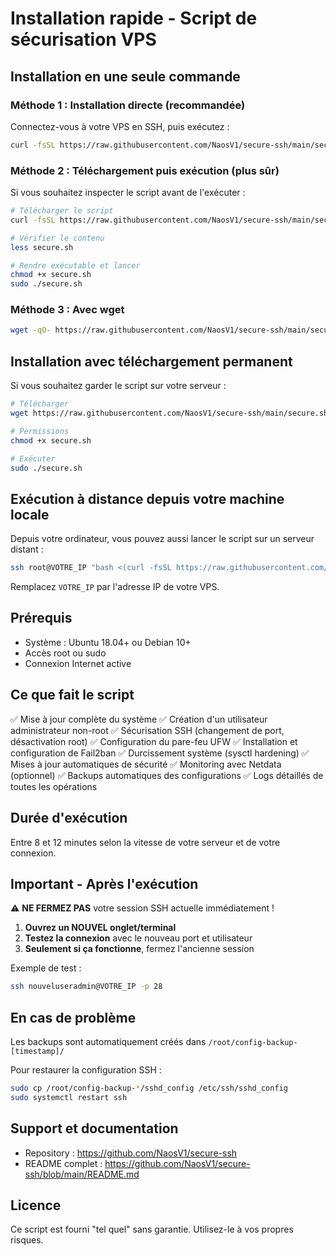 # Installation rapide - Script de sécurisation VPS

## Installation en une seule commande

### Méthode 1 : Installation directe (recommandée)

Connectez-vous à votre VPS en SSH, puis exécutez :

```bash
curl -fsSL https://raw.githubusercontent.com/NaosV1/secure-ssh/main/secure.sh | sudo bash
```

### Méthode 2 : Téléchargement puis exécution (plus sûr)

Si vous souhaitez inspecter le script avant de l'exécuter :

```bash
# Télécharger le script
curl -fsSL https://raw.githubusercontent.com/NaosV1/secure-ssh/main/secure.sh -o secure.sh

# Vérifier le contenu
less secure.sh

# Rendre exécutable et lancer
chmod +x secure.sh
sudo ./secure.sh
```

### Méthode 3 : Avec wget

```bash
wget -qO- https://raw.githubusercontent.com/NaosV1/secure-ssh/main/secure.sh | sudo bash
```

## Installation avec téléchargement permanent

Si vous souhaitez garder le script sur votre serveur :

```bash
# Télécharger
wget https://raw.githubusercontent.com/NaosV1/secure-ssh/main/secure.sh

# Permissions
chmod +x secure.sh

# Exécuter
sudo ./secure.sh
```

## Exécution à distance depuis votre machine locale

Depuis votre ordinateur, vous pouvez aussi lancer le script sur un serveur distant :

```bash
ssh root@VOTRE_IP "bash <(curl -fsSL https://raw.githubusercontent.com/NaosV1/secure-ssh/main/secure.sh)"
```

Remplacez `VOTRE_IP` par l'adresse IP de votre VPS.

## Prérequis

- Système : Ubuntu 18.04+ ou Debian 10+
- Accès root ou sudo
- Connexion Internet active

## Ce que fait le script

✅ Mise à jour complète du système
✅ Création d'un utilisateur administrateur non-root
✅ Sécurisation SSH (changement de port, désactivation root)
✅ Configuration du pare-feu UFW
✅ Installation et configuration de Fail2ban
✅ Durcissement système (sysctl hardening)
✅ Mises à jour automatiques de sécurité
✅ Monitoring avec Netdata (optionnel)
✅ Backups automatiques des configurations
✅ Logs détaillés de toutes les opérations

## Durée d'exécution

Entre 8 et 12 minutes selon la vitesse de votre serveur et de votre connexion.

## Important - Après l'exécution

⚠️ **NE FERMEZ PAS** votre session SSH actuelle immédiatement !

1. **Ouvrez un NOUVEL onglet/terminal**
2. **Testez la connexion** avec le nouveau port et utilisateur
3. **Seulement si ça fonctionne**, fermez l'ancienne session

Exemple de test :
```bash
ssh nouveluseradmin@VOTRE_IP -p 28
```

## En cas de problème

Les backups sont automatiquement créés dans `/root/config-backup-[timestamp]/`

Pour restaurer la configuration SSH :
```bash
sudo cp /root/config-backup-*/sshd_config /etc/ssh/sshd_config
sudo systemctl restart ssh
```

## Support et documentation

- Repository : https://github.com/NaosV1/secure-ssh
- README complet : https://github.com/NaosV1/secure-ssh/blob/main/README.md

## Licence

Ce script est fourni "tel quel" sans garantie. Utilisez-le à vos propres risques.
